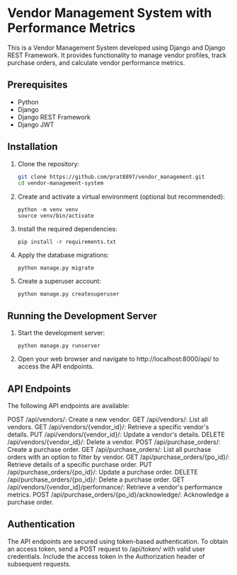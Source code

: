 # Vendor Management System with Performance Metrics

This is a Vendor Management System developed using Django and Django REST Framework. It provides functionality to manage vendor profiles, track purchase orders, and calculate vendor performance metrics.

## Prerequisites

- Python 
- Django 
- Django REST Framework
- Django JWT

## Installation

1. Clone the repository:

   ```bash
   git clone https://github.com/prat8897/vendor_management.git
   cd vendor-management-system
   ```

2. Create and activate a virtual environment (optional but recommended):

    ```
    python -m venv venv
    source venv/bin/activate
    ```

3. Install the required dependencies:
    ```
    pip install -r requirements.txt
    ```

4. Apply the database migrations:
    ```
    python manage.py migrate
    ```

5. Create a superuser account:
    ```
    python manage.py createsuperuser
    ```

## Running the Development Server

1. Start the development server:
    ```
    python manage.py runserver
    ```

2. Open your web browser and navigate to http://localhost:8000/api/ to access the API endpoints.

## API Endpoints

The following API endpoints are available:

POST /api/vendors/: Create a new vendor.
GET /api/vendors/: List all vendors.
GET /api/vendors/{vendor_id}/: Retrieve a specific vendor's details.
PUT /api/vendors/{vendor_id}/: Update a vendor's details.
DELETE /api/vendors/{vendor_id}/: Delete a vendor.
POST /api/purchase_orders/: Create a purchase order.
GET /api/purchase_orders/: List all purchase orders with an option to filter by vendor.
GET /api/purchase_orders/{po_id}/: Retrieve details of a specific purchase order.
PUT /api/purchase_orders/{po_id}/: Update a purchase order.
DELETE /api/purchase_orders/{po_id}/: Delete a purchase order.
GET /api/vendors/{vendor_id}/performance/: Retrieve a vendor's performance metrics.
POST /api/purchase_orders/{po_id}/acknowledge/: Acknowledge a purchase order.

## Authentication
The API endpoints are secured using token-based authentication. To obtain an access token, send a POST request to /api/token/ with valid user credentials. Include the access token in the Authorization header of subsequent requests.
